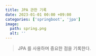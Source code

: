 ```yaml
---
title: JPA 관한 기록
date: 2023-01-01 00:00 +09:00
categories: ['springboot', 'jpa']
image:
  path: spring.png
  alt: ''
---
```


<!-- @format -->

> JPA 를 사용하며 중요한 점을 기록한다.
